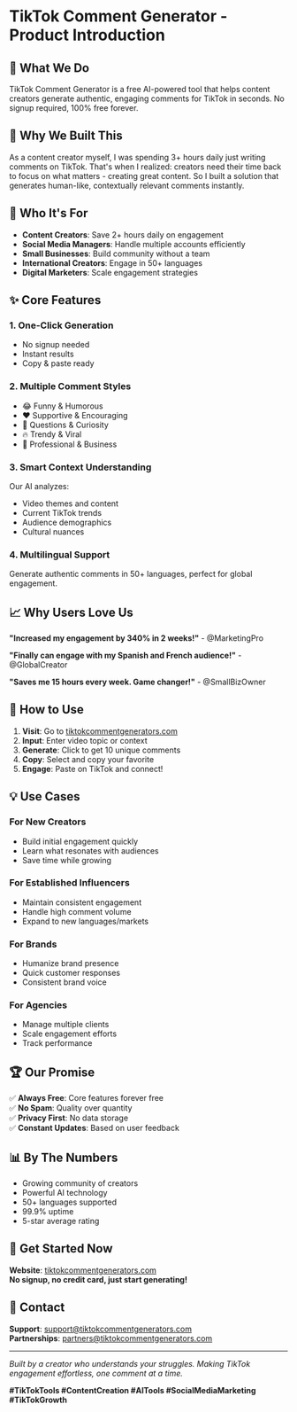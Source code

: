 # TikTok Comment Generator - Product Introduction

## 🎯 What We Do
TikTok Comment Generator is a free AI-powered tool that helps content creators generate authentic, engaging comments for TikTok in seconds. No signup required, 100% free forever.

## 🤔 Why We Built This
As a content creator myself, I was spending 3+ hours daily just writing comments on TikTok. That's when I realized: creators need their time back to focus on what matters - creating great content. So I built a solution that generates human-like, contextually relevant comments instantly.

## 👥 Who It's For
- **Content Creators**: Save 2+ hours daily on engagement
- **Social Media Managers**: Handle multiple accounts efficiently  
- **Small Businesses**: Build community without a team
- **International Creators**: Engage in 50+ languages
- **Digital Marketers**: Scale engagement strategies

## ✨ Core Features

### 1. One-Click Generation
- No signup needed
- Instant results
- Copy & paste ready

### 2. Multiple Comment Styles
- 😂 Funny & Humorous
- ❤️ Supportive & Encouraging
- 🤔 Questions & Curiosity
- 🔥 Trendy & Viral
- 💼 Professional & Business

### 3. Smart Context Understanding
Our AI analyzes:
- Video themes and content
- Current TikTok trends
- Audience demographics
- Cultural nuances

### 4. Multilingual Support
Generate authentic comments in 50+ languages, perfect for global engagement.

## 📈 Why Users Love Us

**"Increased my engagement by 340% in 2 weeks!"** - @MarketingPro

**"Finally can engage with my Spanish and French audience!"** - @GlobalCreator  

**"Saves me 15 hours every week. Game changer!"** - @SmallBizOwner

## 🚀 How to Use

1. **Visit**: Go to [tiktokcommentgenerators.com](https://tiktokcommentgenerators.com)
2. **Input**: Enter video topic or context
3. **Generate**: Click to get 10 unique comments
4. **Copy**: Select and copy your favorite
5. **Engage**: Paste on TikTok and connect!

## 💡 Use Cases

### For New Creators
- Build initial engagement quickly
- Learn what resonates with audiences
- Save time while growing

### For Established Influencers
- Maintain consistent engagement
- Handle high comment volume
- Expand to new languages/markets

### For Brands
- Humanize brand presence
- Quick customer responses
- Consistent brand voice

### For Agencies
- Manage multiple clients
- Scale engagement efforts
- Track performance

## 🏆 Our Promise

✅ **Always Free**: Core features forever free  
✅ **No Spam**: Quality over quantity  
✅ **Privacy First**: No data storage  
✅ **Constant Updates**: Based on user feedback  

## 📊 By The Numbers
- Growing community of creators
- Powerful AI technology
- 50+ languages supported
- 99.9% uptime
- 5-star average rating

## 🔗 Get Started Now
**Website**: [tiktokcommentgenerators.com](https://tiktokcommentgenerators.com)  
**No signup, no credit card, just start generating!**

## 📧 Contact
**Support**: support@tiktokcommentgenerators.com  
**Partnerships**: partners@tiktokcommentgenerators.com  

---

*Built by a creator who understands your struggles. Making TikTok engagement effortless, one comment at a time.*

**#TikTokTools #ContentCreation #AITools #SocialMediaMarketing #TikTokGrowth**